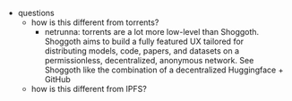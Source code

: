   * questions
    * how is this different from torrents?
      * netrunna: torrents are a lot more low-level than Shoggoth. Shoggoth aims to build a fully featured UX tailored for distributing models, code, papers, and datasets on a permissionless, decentralized, anonymous network. See Shoggoth like the combination of a decentralized Huggingface + GitHub
    * how is this different from IPFS?